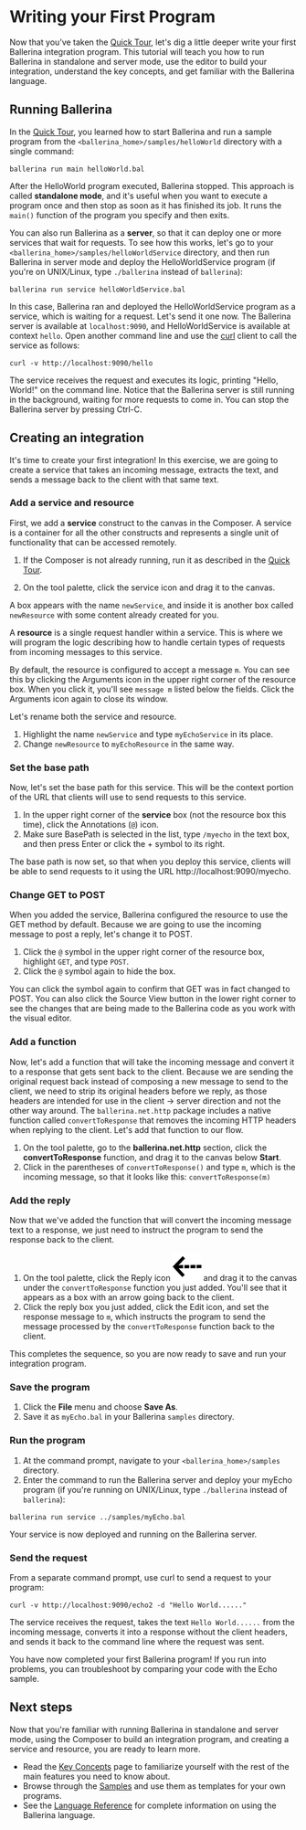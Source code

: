 # Writing your First Program

Now that you’ve taken the [Quick Tour](../quick-tour.md), let's dig a little deeper write your first Ballerina integration program. This tutorial will teach you how to run Ballerina in standalone and server mode, use the editor to build your integration, understand the key concepts, and get familiar with the Ballerina language.

## Running Ballerina

In the [Quick Tour](../quick-tour.md), you learned how to start Ballerina and run a sample program from the `<ballerina_home>/samples/helloWorld` directory with a single command:

```
ballerina run main helloWorld.bal
```

After the HelloWorld program executed, Ballerina stopped. This approach is called **standalone mode**, and it's useful when you want to execute a program once and then stop as soon as it has finished its job. It runs the `main()` function of the program you specify and then exits. 

You can also run Ballerina as a **server**, so that it can deploy one or more services that wait for requests. To see how this works, let's go to your `<ballerina_home>/samples/helloWorldService` directory, and then run Ballerina in server mode and deploy the HelloWorldService program (if you're on UNIX/Linux, type `./ballerina` instead of `ballerina`):

```
ballerina run service helloWorldService.bal
```

In this case, Ballerina ran and deployed the HelloWorldService program as a service, which is waiting for a request. Let's send it one now. The Ballerina server is available at `localhost:9090`, and HelloWorldService is available at context `hello`. Open another command line and use the [curl](https://curl.haxx.se) client to call the service as follows:

```
curl -v http://localhost:9090/hello
```

The service receives the request and executes its logic, printing "Hello, World!" on the command line. Notice that the Ballerina server is still running in the background, waiting for more requests to come in. You can stop the Ballerina server by pressing Ctrl-C. 

## Creating an integration

It's time to create your first integration! In this exercise, we are going to create a service that takes an incoming message, extracts the text, and sends a message back to the client with that same text. 

### Add a service and resource

First, we add a **service** construct to the canvas in the Composer. A service is a container for all the other constructs and represents a single unit of functionality that can be accessed remotely.

1. If the Composer is not already running, run it as described in the [Quick Tour](../quick-tour.md).

1. On the tool palette, click the service icon and drag it to the canvas. 

A box appears with the name `newService`, and inside it is another box called `newResource` with some content already created for you. 

A **resource** is a single request handler within a service. This is where we will program the logic describing how to handle certain types of requests from incoming messages to this service. 

By default, the resource is configured to accept a message `m`. You can see this by clicking the Arguments icon in the upper right corner of the resource box. When you click it, you'll see `message m` listed below the fields. Click the Arguments icon again to close its window.

Let's rename both the service and resource. 

1. Highlight the name `newService` and type `myEchoService` in its place. 
1. Change `newResource` to `myEchoResource` in the same way. 

### Set the base path

Now, let's set the base path for this service. This will be the context portion of the URL that clients will use to send requests to this service. 

1. In the upper right corner of the **service** box (not the resource box this time), click the Annotations (`@`) icon. 
1. Make sure BasePath is selected in the list, type `/myecho` in the text box, and then press Enter or click the + symbol to its right. 

The base path is now set, so that when you deploy this service, clients will be able to send requests to it using the URL http://localhost:9090/myecho.

### Change GET to POST

When you added the service, Ballerina configured the resource to use the GET method by default. Because we are going to use the incoming message to post a reply, let's change it to POST. 

1. Click the `@` symbol in the upper right corner of the resource box, highlight `GET`, and type `POST`. 
1. Click the `@` symbol again to hide the box. 

You can click the symbol again to confirm that GET was in fact changed to POST. You can also click the Source View button in the lower right corner to see the changes that are being made to the Ballerina code as you work with the visual editor.

### Add a function

Now, let's add a function that will take the incoming message and convert it to a response that gets sent back to the client. Because we are sending the original request back instead of composing a new message to send to the client, we need to strip its original headers before we reply, as those headers are intended for use in the client -> server direction and not the other way around. The `ballerina.net.http` package includes a native function called `convertToResponse` that removes the incoming HTTP headers when replying to the client. Let's add that function to our flow.

1. On the tool palette, go to the **ballerina.net.http** section, click the **convertToResponse** function, and drag it to the canvas below **Start**. 
1. Click in the parentheses of `convertToResponse()` and type `m`, which is the incoming message, so that it looks like this: `convertToResponse(m)`

### Add the reply
Now that we've added the function that will convert the incoming message text to a response, we just need to instruct the program to send the response back to the client.

1. On the tool palette, click the Reply icon ![alt text](../images/icons/reply.png "Reply icon") and drag it to the canvas under the `convertToResponse` function you just added. You'll see that it appears as a box with an arrow going back to the client. 
1. Click the reply box you just added, click the Edit icon, and set the response message to `m`, which instructs the program to send the message processed by the `convertToResponse` function back to the client. 

This completes the sequence, so you are now ready to save and run your integration program.

### Save the program

1. Click the **File** menu and choose **Save As**. 
1. Save it as `myEcho.bal` in your Ballerina `samples` directory. 

### Run the program

1. At the command prompt, navigate to your `<ballerina_home>/samples` directory. 
1. Enter the command to run the Ballerina server and deploy your myEcho program (if you're running on UNIX/Linux, type `./ballerina` instead of `ballerina`):

  ```
  ballerina run service ../samples/myEcho.bal
  ```

Your service is now deployed and running on the Ballerina server. 

### Send the request

From a separate command prompt, use curl to send a request to your program:

```
curl -v http://localhost:9090/echo2 -d "Hello World......"
```

The service receives the request, takes the text `Hello World......` from the incoming message, converts it into a response without the client headers, and sends it back to the command line where the request was sent.

You have now completed your first Ballerina program! If you run into problems, you can troubleshoot by comparing your code with the Echo sample.  

## Next steps

Now that you're familiar with running Ballerina in standalone and server mode, using the Composer to build an integration program, and creating a service and resource, you are ready to learn more. 

* Read the [Key Concepts](../key-concepts.md) page to familiarize yourself with the rest of the main features you need to know about.
* Browse through the [Samples](../samples.md) and use them as templates for your own programs.
* See the [Language Reference](../lang-ref/index.md) for complete information on using the Ballerina language. 
